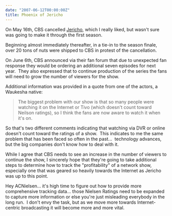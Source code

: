 ```yaml
---
date: "2007-06-12T00:00:00Z"
title: Phoenix of Jericho
---
```

On May 16th, CBS cancelled [Jericho](https://en.wikipedia.org/wiki/Jericho_(2006_TV_series)), which I really liked, but wasn't sure was going to make it through the first season.

Beginning almost immediately thereafter, in a tie-in to the season finale, over 20 tons of nuts were shipped to CBS in protest of the cancellation.

On June 6th, CBS announced via their fan forum that due to unexpected fan response they would be ordering an additional seven episodes for next year.  They also expressed that to continue production of the series the fans will need to grow the number of viewers for the show.

Additional information was provided in a quote from one of the actors, a Waukesha native:

> The biggest problem with our show is that so many people were watching it on the Internet or Tivo (which doesn't count toward Neilson ratings), so I think the fans are now aware to watch it when it's on.

So that's two different comments indicating that watching via DVR or online doesn't count toward the ratings of a show.  This indicates to me the same problem that has been faced so often in the past...  technology advances, but the big companies don't know how to deal with it.

While I agree that CBS needs to see an increase in the number of viewers to continue the show, I sincerely hope that they're going to take additional steps to determine how to track the "profitability" of a network show, especially one that was geared so heavily towards the Internet as Jericho was up to this point.

Hey ACNielsen... it's high time to figure out how to provide more comprehensive tracking data... those Nielsen Ratings need to be expanded to capture more information or else you're just misleading everybody in the long run.  I don't envy the task, but as we move more towards Internet-centric broadcasting it will become more and more vital.

